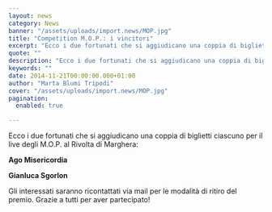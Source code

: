 ```yaml
---
layout: news
category: News
banner: "/assets/uploads/import.news/MOP.jpg"
title: "Competition M.O.P.: i vincitori"
excerpt: "Ecco i due fortunati che si aggiudicano una coppia di biglietti ciascuno per il live degli M.O.P. al Rivolta di Marghera: Ago Misericordia Gianluca Sgorlon Gli interessati saranno ricontattati via mail per le modalità di ritiro del premio. Grazie a tutti per aver partecipato!"
quote: ""
description: "Ecco i due fortunati che si aggiudicano una coppia di biglietti ciascuno per il live degli M.O.P. al Rivolta di Marghera: Ago Misericordia Gianluca Sgorlon Gli interessati saranno ricontattati via mail per le modalità di ritiro del premio. Grazie a tutti per aver partecipato!"
keywords: ""
date: 2014-11-21T00:00:00.000+01:00
author: "Marta Blumi Tripodi"
cover: "/assets/uploads/import.news/MOP.jpg"
pagination:
  enabled: true

---
```


[](https://hotmc.com/wp-content/uploads/2014/11/MOP.jpg)

Ecco i due fortunati che si aggiudicano una coppia di biglietti ciascuno per il live degli M.O.P. al Rivolta di Marghera:

**Ago Misericordia**

**Gianluca Sgorlon**

Gli interessati saranno ricontattati via mail per le modalità di ritiro del premio. Grazie a tutti per aver partecipato!